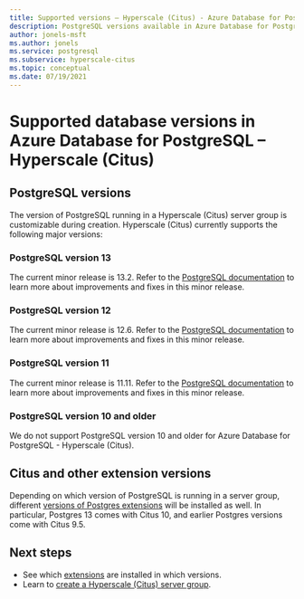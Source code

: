 ```yaml
---
title: Supported versions – Hyperscale (Citus) - Azure Database for PostgreSQL
description: PostgreSQL versions available in Azure Database for PostgreSQL - Hyperscale (Citus)
author: jonels-msft
ms.author: jonels
ms.service: postgresql
ms.subservice: hyperscale-citus
ms.topic: conceptual
ms.date: 07/19/2021
---
```


# Supported database versions in Azure Database for PostgreSQL – Hyperscale (Citus)

## PostgreSQL versions

The version of PostgreSQL running in a Hyperscale (Citus) server group is
customizable during creation. Hyperscale (Citus) currently supports the
following major versions:

### PostgreSQL version 13

The current minor release is 13.2. Refer to the [PostgreSQL
documentation](https://www.postgresql.org/docs/13/static/release-13-2.html) to
learn more about improvements and fixes in this minor release.

### PostgreSQL version 12

The current minor release is 12.6. Refer to the [PostgreSQL
documentation](https://www.postgresql.org/docs/12/static/release-12-6.html) to
learn more about improvements and fixes in this minor release.

### PostgreSQL version 11

The current minor release is 11.11. Refer to the [PostgreSQL
documentation](https://www.postgresql.org/docs/11/static/release-11-11.html) to
learn more about improvements and fixes in this minor release.

### PostgreSQL version 10 and older

We do not support PostgreSQL version 10 and older for Azure Database for
PostgreSQL - Hyperscale (Citus).

## Citus and other extension versions

Depending on which version of PostgreSQL is running in a server group,
different [versions of Postgres extensions](concepts-hyperscale-extensions.md)
will be installed as well.  In particular, Postgres 13 comes with Citus 10, and
earlier Postgres versions come with Citus 9.5.

## Next steps

* See which [extensions](concepts-hyperscale-extensions.md) are installed in
  which versions.
* Learn to [create a Hyperscale (Citus) server
  group](quickstart-create-hyperscale-portal.md).
